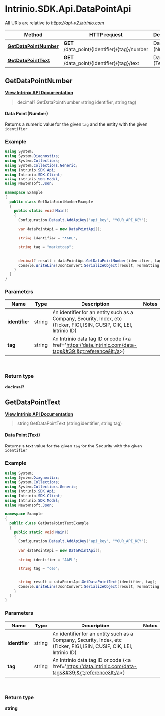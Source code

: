# Intrinio.SDK.Api.DataPointApi

All URIs are relative to *https://api-v2.intrinio.com*

Method | HTTP request | Description
------------- | ------------- | -------------
[**GetDataPointNumber**](DataPointApi.md#getdatapointnumber) | **GET** /data_point/{identifier}/{tag}/number | Data Point (Number)
[**GetDataPointText**](DataPointApi.md#getdatapointtext) | **GET** /data_point/{identifier}/{tag}/text | Data Point (Text)



[//]: # (START_OPERATION)

[//]: # (CLASS:Intrinio.SDK.Api.DataPointApi)

[//]: # (METHOD:GetDataPointNumber)

[//]: # (RETURN_TYPE:decimal?)

[//]: # (RETURN_TYPE_KIND:primitive)

[//]: # (RETURN_TYPE_DOC:)

[//]: # (OPERATION:GetDataPointNumber_v2)

[//]: # (ENDPOINT:/data_point/{identifier}/{tag}/number)

[//]: # (DOCUMENT_LINK:DataPointApi.md#getdatapointnumber)

<a name="getdatapointnumber"></a>
## **GetDataPointNumber**

[**View Intrinio API Documentation**](https://docs.intrinio.com/documentation/csharp/GetDataPointNumber_v2)

[//]: # (START_OVERVIEW)

> decimal? GetDataPointNumber (string identifier, string tag)

#### Data Point (Number)

Returns a numeric value for the given `tag` and the entity with the given `identifier`

[//]: # (END_OVERVIEW)

### Example

[//]: # (START_CODE_EXAMPLE)

```csharp
using System;
using System.Diagnostics;
using System.Collections;
using System.Collections.Generic;
using Intrinio.SDK.Api;
using Intrinio.SDK.Client;
using Intrinio.SDK.Model;
using Newtonsoft.Json;

namespace Example
{
  public class GetDataPointNumberExample
  {
    public static void Main()
    {
      Configuration.Default.AddApiKey("api_key", "YOUR_API_KEY");
      
      var dataPointApi = new DataPointApi();
      
      string identifier = "AAPL";

      string tag = "marketcap";

      
      decimal? result = dataPointApi.GetDataPointNumber(identifier, tag);
      Console.WriteLine(JsonConvert.SerializeObject(result, Formatting.Indented));
    }
  }
}
```

[//]: # (END_CODE_EXAMPLE)

### Parameters

[//]: # (START_PARAMETERS)


Name | Type | Description  | Notes
------------- | ------------- | ------------- | -------------
 **identifier** | string| An identifier for an entity such as a Company, Security, Index, etc (Ticker, FIGI, ISIN, CUSIP, CIK, LEI, Intrinio ID) |  &nbsp;
 **tag** | string| An Intrinio data tag ID or code (&lt;a href&#x3D;&#39;https://data.intrinio.com/data-tags&#39;&gt;reference&lt;/a&gt;) |  &nbsp;
<br/>

[//]: # (END_PARAMETERS)

### Return type

**decimal?**

[//]: # (END_OPERATION)


[//]: # (START_OPERATION)

[//]: # (CLASS:Intrinio.SDK.Api.DataPointApi)

[//]: # (METHOD:GetDataPointText)

[//]: # (RETURN_TYPE:string)

[//]: # (RETURN_TYPE_KIND:primitive)

[//]: # (RETURN_TYPE_DOC:)

[//]: # (OPERATION:GetDataPointText_v2)

[//]: # (ENDPOINT:/data_point/{identifier}/{tag}/text)

[//]: # (DOCUMENT_LINK:DataPointApi.md#getdatapointtext)

<a name="getdatapointtext"></a>
## **GetDataPointText**

[**View Intrinio API Documentation**](https://docs.intrinio.com/documentation/csharp/GetDataPointText_v2)

[//]: # (START_OVERVIEW)

> string GetDataPointText (string identifier, string tag)

#### Data Point (Text)

Returns a text value for the given `tag` for the Security with the given `identifier`

[//]: # (END_OVERVIEW)

### Example

[//]: # (START_CODE_EXAMPLE)

```csharp
using System;
using System.Diagnostics;
using System.Collections;
using System.Collections.Generic;
using Intrinio.SDK.Api;
using Intrinio.SDK.Client;
using Intrinio.SDK.Model;
using Newtonsoft.Json;

namespace Example
{
  public class GetDataPointTextExample
  {
    public static void Main()
    {
      Configuration.Default.AddApiKey("api_key", "YOUR_API_KEY");
      
      var dataPointApi = new DataPointApi();
      
      string identifier = "AAPL";

      string tag = "ceo";

      
      string result = dataPointApi.GetDataPointText(identifier, tag);
      Console.WriteLine(JsonConvert.SerializeObject(result, Formatting.Indented));
    }
  }
}
```

[//]: # (END_CODE_EXAMPLE)

### Parameters

[//]: # (START_PARAMETERS)


Name | Type | Description  | Notes
------------- | ------------- | ------------- | -------------
 **identifier** | string| An identifier for an entity such as a Company, Security, Index, etc (Ticker, FIGI, ISIN, CUSIP, CIK, LEI, Intrinio ID) |  &nbsp;
 **tag** | string| An Intrinio data tag ID or code (&lt;a href&#x3D;&#39;https://data.intrinio.com/data-tags&#39;&gt;reference&lt;/a&gt;) |  &nbsp;
<br/>

[//]: # (END_PARAMETERS)

### Return type

**string**

[//]: # (END_OPERATION)

